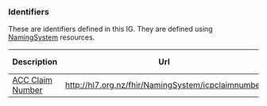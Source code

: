 
### Identifiers

These are identifiers defined in this IG. They are defined using [NamingSystem](http://hl7.org/fhir/namingsystem.html) resources.

<div class="tableGridded"></div>

|Description | Url | Other Identifiers |Responsible |
|--- |--- | --- | ---|
|[ACC Claim Number](NamingSystem-icpclaimnumber.html) |http://hl7.org.nz/fhir/NamingSystem/icpclaimnumber| |ACC |
